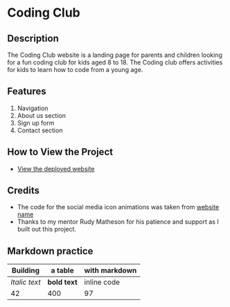 # Coding Club

## Description

The Coding Club website is a landing page for parents and children looking for a fun coding club for
kids aged 8 to 18. The Coding club offers activities for kids to learn how to code from a young age.

## Features

1. Navigation
2. About us section
3. Sign up form
4. Contact section

## How to View the Project

-   [View the deployed website](https://username.github.io/codingclub/)

## Credits

-   The code for the social media icon animations was taken from
    [website name](https://username2.github.io/projectname/)
-   Thanks to my mentor Rudy Matheson for his patience and support as I built out this project.

## Markdown practice

| Building      | a table       | with markdown |
| ------------- | ------------- | ------------- |
| _Italic text_ | **bold text** | inline code   |
| 42            | 400           | 97            |
